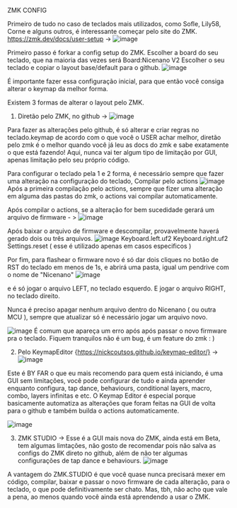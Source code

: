 ZMK CONFIG


Primeiro de tudo no caso de teclados mais utilizados, como Sofle, Lily58, Corne e alguns outros, é interessante começar pelo site do ZMK.
https://zmk.dev/docs/user-setup ->
![image](https://github.com/user-attachments/assets/07776e9f-de8b-4a12-ba79-470632582f6d)

Primeiro passo é forkar a config setup do ZMK.
Escolher a board do seu teclado, que na maioria das vezes será 
Board:Nicenano V2
Escolher o seu teclado e copiar o layout base/default para o github.
![image](https://github.com/user-attachments/assets/0527c640-3f06-4531-b0c0-1f64584daef7)

É importante fazer essa configuração inicial, para que então você consiga alterar o keymap da melhor forma.

Existem 3 formas de alterar o layout pelo ZMK.

 1. Diretão pelo ZMK, no github ->
![image](https://github.com/user-attachments/assets/3cc4374a-771b-4393-8859-d5db8fbc1b11)

Para fazer as alterações pelo github, é só alterar e criar regras no teclado.keymap de acordo com o que você o USER achar melhor, diretão pelo zmk é o melhor quando você já leu as docs do zmk e sabe exatamente o que está fazendo!
Aqui, nunca vai ter algum tipo de limitação por GUI, apenas limitação pelo seu próprio código.

  Para configurar o teclado pela 1 e 2 forma, é necessário sempre que fazer uma alteração na configuração do teclado,
  Compilar pelo actions
![image](https://github.com/user-attachments/assets/39f41191-e2d7-4da3-bccc-ba8f2fe95532)
  Após a primeira compilação pelo actions, sempre que fizer uma alteração em alguma das pastas do zmk, o actions vai compilar automaticamente.
  
  Após compilar o actions, se a alteração for bem sucedidade gerará um arquivo de firmware - >
  ![image](https://github.com/user-attachments/assets/1becced2-b136-44bc-a42f-6060e3e2a36d)

  Após baixar o arquivo de firmware e descompilar, provavelmente haverá gerado dois ou três arquivos.
  ![image](https://github.com/user-attachments/assets/385dad17-e6ec-4ec7-9e66-682085ad602f)
  Keyboard.left.uf2 
  Keyboard.right.uf2
  Settings.reset ( esse é utilizado apenas em casos especificos )

  Por fim, para flashear o firmware novo é só dar dois cliques no botão de RST do teclado em menos de 1s, e abrirá uma pasta, igual um pendrive com o nome de "Nicenano"
  ![image](https://github.com/user-attachments/assets/93f31bd0-2e98-45cb-a861-a9f7f217933d)

  e é só jogar o arquivo LEFT, no teclado esquerdo.
  E jogar o arquivo RIGHT, no teclado direito.

  Nunca é preciso apagar nenhum arquivo dentro do Nicenano ( ou outra MCU ), sempre que atualizar só é necessário jogar um arquivo novo.

  ![image](https://github.com/user-attachments/assets/fec189f3-8293-4407-89ad-9f4268b701dc)
    É comum que apareça um erro após após passar o novo firmware pra o teclado. Fiquem tranquilos não é um bug, é um feature do zmk : )


2. Pelo KeymapEditor {https://nickcoutsos.github.io/keymap-editor/} ->
![image](https://github.com/user-attachments/assets/1bffa913-4f2e-4369-be6f-9c86814e70db)

Este é BY FAR o que eu mais recomendo para quem está iniciando, é uma GUI sem limitações, você pode configurar de tudo e ainda aprender enquanto configura, tap dance, behaviours, conditional layers, macro, combo,  layers infinitas e etc.
O Keymap Editor é especial porque basicamente automatiza as alterações que foram feitas na GUI de volta para o github e também builda o actions automaticamente.


![image](https://github.com/user-attachments/assets/c7c339a6-d595-4469-b02d-d556a2a272ed)


3. ZMK STUDIO -> Esse é a GUI mais nova do ZMK, ainda está em Beta, tem algumas limtações, não gosto de recomendar pois não salva as configs do ZMK direto no github, além de não ter algumas configurações de tap dance e behaviours.
![image](https://github.com/user-attachments/assets/f1532b9f-3dba-42ea-84fa-412ed3341d09)

A vantagem do ZMK.STUDIO é que você quase nunca precisará mexer em código, compilar, baixar e passar o novo firmware de cada alteração, para o teclado, o que pode definitivamente ser chato. Mas, tbh, não acho que vale a pena, ao menos quando você ainda está
aprendendo a usar o ZMK.
